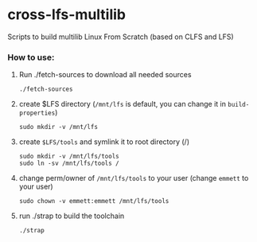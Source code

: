 # cross-lfs-multilib
Scripts to build multilib Linux From Scratch (based on CLFS and LFS)

### How to use:

1. Run ./fetch-sources to download all needed sources

       ./fetch-sources
       
2. create $LFS directory (`/mnt/lfs` is default, you can change it in `build-properties`)

       sudo mkdir -v /mnt/lfs

3. create `$LFS/tools` and symlink it to root directory (/)

       sudo mkdir -v /mnt/lfs/tools
       sudo ln -sv /mnt/lfs/tools /

4. change perm/owner of `/mnt/lfs/tools` to your user (change `emmett` to your user)

       sudo chown -v emmett:emmett /mnt/lfs/tools

5. run ./strap to build the toolchain

       ./strap
